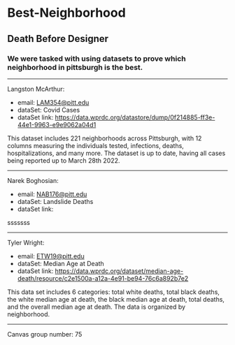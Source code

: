# Best-Neighborhood
## **Death Before Designer**
### **We were tasked with using datasets to prove which neighborhood in pittsburgh is the best.**

___________________________________________________________________________________________________________________________________________________________
Langston McArthur:
  - email: LAM354@pitt.edu
  - dataSet: Covid Cases
  - dataSet link: https://data.wprdc.org/datastore/dump/0f214885-ff3e-44e1-9963-e9e9062a04d1

This dataset includes 221 neighborhoods across Pittsburgh, with 12 columns measuring the individuals tested, infections, deaths, hospitalizations, and many more. The dataset is up to date, having all cases being reported up to March 28th 2022. 
___________________________________________________________________________________________________________________________________________________________
Narek Boghosian: 
  - email: NAB176@pitt.edu
  - dataSet: Landslide Deaths
  - dataSet link:

sssssss
___________________________________________________________________________________________________________________________________________________________
Tyler Wright: 
  - email: ETW19@pitt.edu
  - dataSet: Median Age at Death
  - dataSet link: https://data.wprdc.org/dataset/median-age-death/resource/c2e1500a-a12a-4e91-be94-76c6a892b7e2

This data set includes 6 categories: total white deaths, total black deaths, the white median age at death, the black median age at death, total deaths, and the overall median age at death. The data is organized by neighborhood.
___________________________________________________________________________________________________________________________________________________________

Canvas group number: 75




